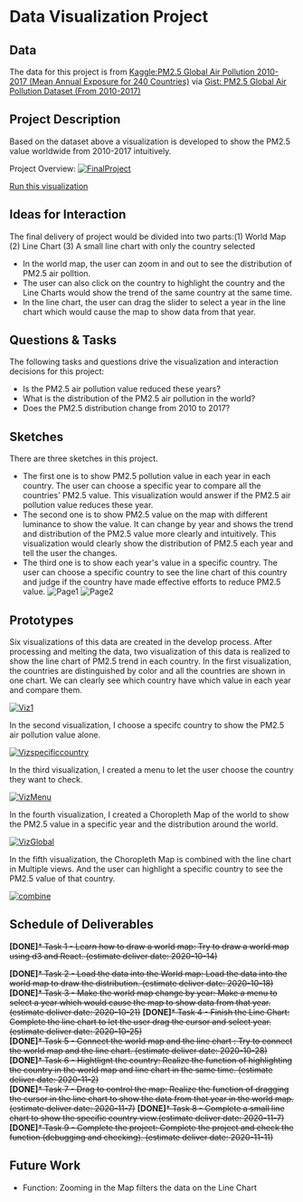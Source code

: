 # Data Visualization Project

## Data

The data for this project is from  [Kaggle:PM2.5 Global Air Pollution 2010-2017 (Mean Annual Exposure for 240 Countries)](https://www.kaggle.com/kweinmeister/pm25-global-air-pollution-20102017) via [Gist: PM2.5 Global Air Pollution Dataset (From 2010-2017)](https://gist.github.com/rioto9858/169d0de7a0e01e996ece1be53b1b79b9)

## Project Description

Based on the dataset above a visualization is developed to show the PM2.5 value worldwide from 2010-2017 intuitively.

Project Overview:
[![FinalProject](https://user-images.githubusercontent.com/49369552/97757338-e73e3480-1ad2-11eb-8ab8-97d8941c09b7.png)](https://vizhub.com/rioto9858/bbc505c2d4cb467592bf28d9c9a1e668)

[Run this visualization](https://vizhub.com/rioto9858/bbc505c2d4cb467592bf28d9c9a1e668)

## Ideas for Interaction

The final delivery of project would be divided into two parts:(1) World Map (2) Line Chart (3) A small line chart with only the country selected
* In the world map, the user can zoom in and out to see the distribution of PM2.5 air polltion.
* The user can also click on the country to highlight the country and the Line Charts would show the trend of the same country at the same time.
* In the line chart, the user can drag the slider to select a year in the line chart which would cause the map to show data from that year.


## Questions & Tasks

The following tasks and questions drive the visualization and interaction decisions for this project:

 * Is the PM2.5 air pollution value reduced these years?
 * What is the distribution of the PM2.5 air pollution in the world? 
 * Does the PM2.5 distribution change from 2010 to 2017?

## Sketches

There are three sketches in this project.
* The first one is to show PM2.5 pollution value in each year in each country. The user can choose a specific year to compare all the countries' PM2.5 value. This visualization would answer if the PM2.5 air pollution value reduces these year.
* The second one is to show PM2.5 value on the map with different luminance to show the value. It can change by year and shows the trend and distribution of the PM2.5 value more clearly and intuitively. This visualization would clearly show the distribution of PM2.5 each year and tell the user the changes.
* The third one is to show each year's value in a specific country. The user can choose a specific country to see the line chart of this country and judge if the country have made effective efforts to reduce PM2.5 value.
![Page1](https://user-images.githubusercontent.com/49369552/94345692-caa36e00-fff5-11ea-8726-27dab6693e54.jpg)
![Page2](https://user-images.githubusercontent.com/49369552/94345964-6e414e00-fff7-11ea-8fc9-2d728157a3b5.jpg)

## Prototypes

Six visualizations of this data are created in the develop process. After processing and melting the data, two visualization of this data is realized to show the line chart of PM2.5 trend in each country.
In the first visualization, the countries are distinguished by color and all the countries are shown in one chart. We can clearly see which country have which value in each year and compare them.

[![Viz1](https://user-images.githubusercontent.com/49369552/94346090-5c13df80-fff8-11ea-9190-8db518ded736.png)](https://vizhub.com/rioto9858/b2a7232644da4eb18c2fb6ed690ef5b9)

In the second visualization, I choose a specifc country to show the PM2.5 air pollution value alone.

[![Vizspecificcountry](https://user-images.githubusercontent.com/49369552/94346277-7e5a2d00-fff9-11ea-9af3-62bef204e1b3.png)](https://vizhub.com/rioto9858/2d180c90d21148f9a241ffa110670845)

In the third visualization, I created a menu to let the user choose the country they want to check.

[![VizMenu](https://user-images.githubusercontent.com/49369552/95296371-ae4dcf80-0846-11eb-91f7-dabfee2f21f2.png)](https://vizhub.com/rioto9858/ecaaddfb735345189bd28722a3167731)

In the fourth visualization, I created a Choropleth Map of the world to show the PM2.5 value in a specific year and the distribution around the world.

[![VizGlobal](https://user-images.githubusercontent.com/49369552/95713455-94d8c900-0c34-11eb-9010-f0df4fce0599.png)](https://vizhub.com/rioto9858/8b93000aebda4b828985a428d19edade)

In the fifth visualization, the Choropleth Map is combined with the line chart in Multiple views. And the user can highlight a specific country to see the PM2.5 value of that country.

[![combine](https://user-images.githubusercontent.com/49369552/97065319-967e8700-157a-11eb-8e97-760957284542.png)](https://vizhub.com/rioto9858/a7f67ce64d59425dbe8c69dae9c2e5d9)

## Schedule of Deliverables
      
**[DONE]**~~* Task 1 - Learn how to draw a world map: Try to draw a world map using d3 and React.  (estimate deliver date: 2020-10-14)~~

**[DONE]**~~* Task 2 - Load the data into the World map: Load the data into the world map to draw the distribution.  (estimate deliver date: 2020-10-18)~~  
**[DONE]**~~* Task 3 - Make the world map change by year: Make a menu to select a year which would cause the map to show data from that year.  (estimate deliver date: 2020-10-21)~~
**[DONE]**~~* Task 4 - Finish the Line Chart: Complete the line chart to let the user drag the cursor and select year.  (estimate deliver date: 2020-10-25)~~  
**[DONE]**~~* Task 5 - Connect the world map and the line chart : Try to connect the world map and the line chart.  (estimate deliver date: 2020-10-28)~~  
**[DONE]**~~* Task 6 - Hightlignt the country: Realize the function of highlighting the country in the world map and line chart in the same time. (estimate deliver date: 2020-11-2)~~   
**[DONE]**~~* Task 7 - Drag to control the map: Realize the function of dragging the cursor in the line chart to show the data from that year in the world map.  (estimate deliver date: 2020-11-7)~~
**[DONE]**~~* Task 8 - Complete a small line chart to show the specific country view.(estimate deliver date: 2020-11-7)~~  
**[DONE]**~~* Task 9 - Complete the project: Complete the project and check the function (debugging and checking).  (estimate deliver date: 2020-11-11)~~  

## Future Work 
* Function: Zooming in the Map filters the data on the Line Chart
